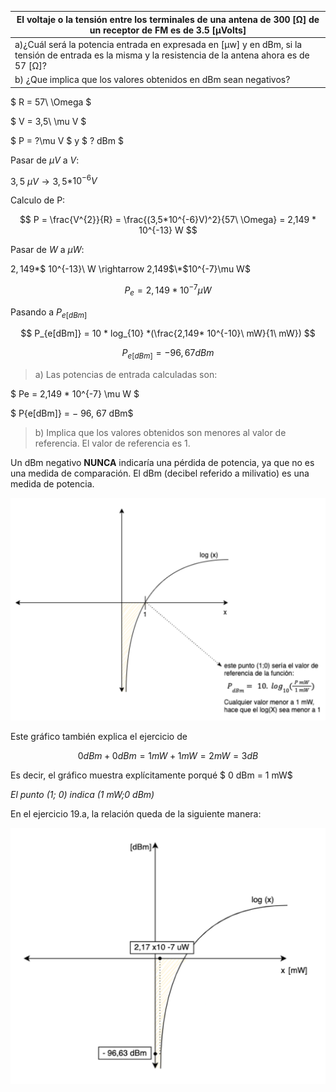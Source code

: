 | El voltaje o la tensión entre los terminales de una antena de 300 [Ω] de un receptor de FM es de 3.5 [μVolts]                                          |
| ------------------------------------------------------------------------------------------------------------------------------------------------------ |
| a)¿Cuál será la potencia entrada en expresada en [μw] y en dBm, si la tensión de entrada es la misma y la resistencia de la antena ahora es de 57 [Ω]? |
| b) ¿Que implica que los valores obtenidos en dBm sean negativos?                                                                                       |

$ R = 57\ \Omega $

$ V = 3,5\ \mu V $

$ P = ?\mu V $ y $ ? dBm $

Pasar de $\mu V$ a $V$:

$3,5\ \mu V \rightarrow 3,5$\*$10^{-6}V$

Calculo de P:

$$
P = \frac{V^{2}}{R} = \frac{(3,5*10^{-6}V)^2}{57\ \Omega} = 2,149 * 10^{-13} W
$$

Pasar de $W$ a $\mu W$:

$2,149$\*$ 10^{-13}\ W \rightarrow 2,149$\*$10^{-7}\mu W$

$$
P_e = 2,149*10^{-7} \mu W
$$

Pasando a $P_{e[dBm]}$

$$
P_{e[dBm]} = 10 * log_{10} *(\frac{2,149* 10^{-10}\ mW}{1\ mW})
$$

$$
P_{e[dBm]} = − 96, 67 dBm
$$

> a) Las potencias de entrada calculadas son:

$ Pe = 2,149 $*$ 10^{-7} \mu W $

$ P{e[dBm]} = − 96, 67 dBm$

> b) Implica que los valores obtenidos son menores al valor de referencia. El valor de referencia es 1.

Un dBm negativo **NUNCA** indicaría una pérdida de potencia, ya que no es una medida de comparación.
El dBm (decibel referido a milivatio) es una medida de potencia.

![2.19 image](assets/2-19.png)

Este gráfico también explica el ejercicio de

$$
0 dBm + 0 dBm = 1 mW + 1 mW = 2 mW = 3 dB
$$

Es decir, el gráfico muestra explícitamente porqué $ 0 dBm = 1 mW$

_El punto (1; 0) indica (1 mW;0 dBm)_

En el ejercicio 19.a, la relación queda de la siguiente manera:

![2.19.a image](assets/2-19-a.png)
